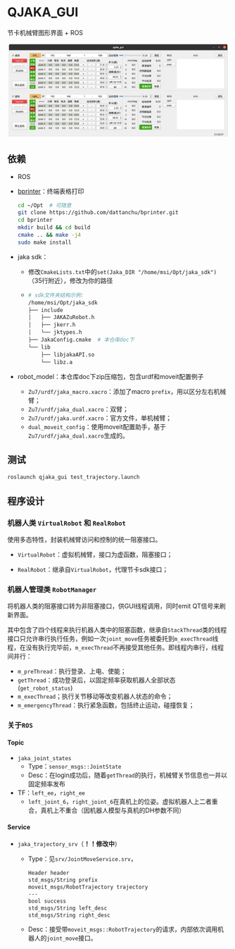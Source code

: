 # QJAKA_GUI

节卡机械臂图形界面 + ROS

![gui_snap](doc/gui_snap.png)

## 依赖

- ROS

- [bprinter](https://github.com/dattanchu/bprinter)：终端表格打印

  ```bash
  cd ~/Opt  # 可随意
  git clone https://github.com/dattanchu/bprinter.git
  cd bprinter
  mkdir build && cd build
  cmake .. && make -j4
  sudo make install
  ```

- jaka sdk：

  - 修改`CmakeLists.txt`中的`set(Jaka_DIR "/home/msi/Opt/jaka_sdk")`（35行附近），修改为你的路径

  - ```bash
    # sdk文件夹结构示例:
    /home/msi/Opt/jaka_sdk
    ├── include
    │   ├── JAKAZuRobot.h
    │   ├── jkerr.h
    │   └── jktypes.h
    ├── JakaConfig.cmake  # 本仓库doc下
    └── lib
        ├── libjakaAPI.so
        └── libz.a
    ```

- robot_model：本仓库doc下zip压缩包，包含urdf和moveit配置例子
  - `Zu7/urdf/jaka_macro.xacro`：添加了macro `prefix`，用以区分左右机械臂；
  - `Zu7/urdf/jaka_dual.xacro`：双臂；
  - `Zu7/urdf/jaka.urdf.xacro`：官方文件，单机械臂；
  - `dual_moveit_config`：使用moveit配置助手，基于`Zu7/urdf/jaka_dual.xacro`生成的。

## 测试

```bash
roslaunch qjaka_gui test_trajectory.launch
```

## 程序设计

### 机器人类 `VirtualRobot` 和 `RealRobot`

使用多态特性，封装机械臂访问和控制的统一阻塞接口。

- `VirtualRobot`：虚拟机械臂，接口为虚函数，阻塞接口；

- `RealRobot`：继承自`VirtualRobot`，代理节卡sdk接口；

### 机器人管理类 `RobotManager`

将机器人类的阻塞接口转为非阻塞接口，供GUI线程调用，同时emit QT信号来刷新界面。

其中包含了四个线程来执行机器人类中的阻塞函数，继承自`StackThread`类的线程接口只允许串行执行任务，例如一次`joint_move`任务被委托到`m_execThread`线程，在没有执行完毕前，`m_execThread`不再接受其他任务。即线程内串行，线程间并行：

- `m_preThread`：执行登录、上电、使能；
- `getThread`：成功登录后，以固定频率获取机器人全部状态(`get_robot_status`)
- `m_execThread`；执行关节移动等改变机器人状态的命令；
- `m_emergencyThread`：执行紧急函数，包括终止运动，碰撞恢复；

### 关于`ROS`

#### Topic

- `jaka_joint_states`
  - Type：`sensor_msgs::JointState`
  - Desc：在login成功后，随着`getThread`的执行，机械臂关节信息也一并以固定频率发布
- TF：`left_ee`，`right_ee`
  - `left_joint_6`，`right_joint_6`在真机上的位姿。虚拟机器人上二者重合，真机上不重合（因机器人模型与真机的DH参数不同）

#### Service

- `jaka_trajectory_srv`（**！！修改中**）

  - Type：见`srv/JointMoveService.srv`，

    ```
    Header header
    std_msgs/String prefix  
    moveit_msgs/RobotTrajectory trajectory
    ---
    bool success
    std_msgs/String left_desc
    std_msgs/String right_desc
    ```

  - Desc：接受带`moveit_msgs::RobotTrajectory`的请求，内部依次调用机器人的`joint_move`接口。

